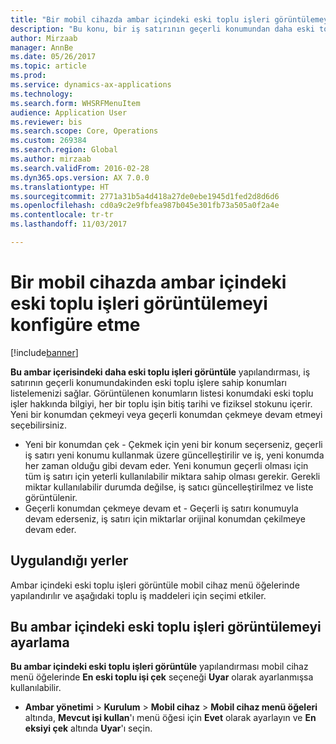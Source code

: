 ```yaml
---
title: "Bir mobil cihazda ambar içindeki eski toplu işleri görüntülemeyi konfigüre etme"
description: "Bu konu, bir iş satırının geçerli konumundan daha eski toplu işlere sahip konumların bir listesini görüntüleme için bir mobil cihazı ayarlamayı açıklar."
author: Mirzaab
manager: AnnBe
ms.date: 05/26/2017
ms.topic: article
ms.prod: 
ms.service: dynamics-ax-applications
ms.technology: 
ms.search.form: WHSRFMenuItem
audience: Application User
ms.reviewer: bis
ms.search.scope: Core, Operations
ms.custom: 269384
ms.search.region: Global
ms.author: mirzaab
ms.search.validFrom: 2016-02-28
ms.dyn365.ops.version: AX 7.0.0
ms.translationtype: HT
ms.sourcegitcommit: 2771a31b5a4d418a27de0ebe1945d1fed2d8d6d6
ms.openlocfilehash: cd0a9c2e9fbfea987b045e301fb73a505a0f2a4e
ms.contentlocale: tr-tr
ms.lasthandoff: 11/03/2017

---
```


# <a name="configure-display-older-batches-within-warehouse-on-a-mobile-device"></a>Bir mobil cihazda ambar içindeki eski toplu işleri görüntülemeyi konfigüre etme

[!include[banner](../includes/banner.md)]

**Bu ambar içerisindeki daha eski toplu işleri görüntüle** yapılandırması, iş satırının geçerli konumundakinden eski toplu işlere sahip konumları listelemenizi sağlar. Görüntülenen konumların listesi konumdaki eski toplu işler hakkında bilgiyi, her bir toplu işin bitiş tarihi ve fiziksel stokunu içerir. Yeni bir konumdan çekmeyi veya geçerli konumdan çekmeye devam etmeyi seçebilirsiniz. 
- Yeni bir konumdan çek - Çekmek için yeni bir konum seçerseniz, geçerli iş satırı yeni konumu kullanmak üzere güncelleştirilir ve iş, yeni konumda her zaman olduğu gibi devam eder. Yeni konumun geçerli olması için tüm iş satırı için yeterli kullanılabilir miktara sahip olması gerekir. Gerekli miktar kullanılabilir durumda değilse, iş satıcı güncelleştirilmez ve liste görüntülenir. 
- Geçerli konumdan çekmeye devam et - Geçerli iş satırı konumuyla devam ederseniz, iş satırı için miktarlar orijinal konumdan çekilmeye devam eder.

## <a name="where-it-applies"></a>Uygulandığı yerler
Ambar içindeki eski toplu işleri görüntüle mobil cihaz menü öğelerinde yapılandırılır ve aşağıdaki toplu iş maddeleri için seçimi etkiler.

## <a name="set-up-display-older-batches-within-warehouse"></a>Bu ambar içindeki eski toplu işleri görüntülemeyi ayarlama
**Bu ambar içindeki eski toplu işleri görüntüle** yapılandırması mobil cihaz menü öğelerinde **En eski toplu işi çek** seçeneği **Uyar** olarak ayarlanmışsa kullanılabilir.

- **Ambar yönetimi** > **Kurulum** > **Mobil cihaz** > **Mobil cihaz menü öğeleri** altında, **Mevcut işi kullan**'ı menü öğesi için **Evet** olarak ayarlayın ve **En eksiyi çek** altında **Uyar**'ı seçin. 


